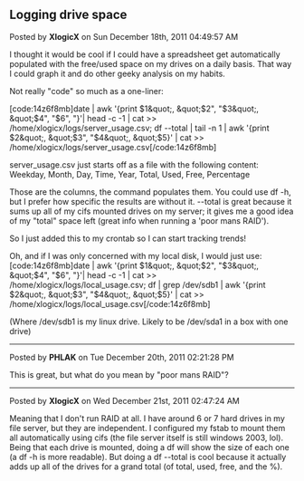 ## Logging drive space
Posted by **XlogicX** on Sun December 18th, 2011 04:49:57 AM

I thought it would be cool if I could have a spreadsheet get automatically populated with the free/used space on my drives on a daily basis. That way I could graph it and do other geeky analysis on my habits.

Not really &quot;code&quot; so much as a one-liner:

[code:14z6f8mb]date | awk '{print $1&quot;, &quot;$2&quot;, &quot;$3&quot;, &quot;$4&quot;, &quot;$6&quot;, &quot;}'| head -c -1 | cat &gt;&gt; /home/xlogicx/logs/server_usage&#46;csv; df --total | tail -n 1 | awk '{print $2&quot;, &quot;$3&quot;, &quot;$4&quot;, &quot;$5}' | cat &gt;&gt; /home/xlogicx/logs/server_usage&#46;csv[/code:14z6f8mb]

server_usage.csv just starts off as a file with the following content:
Weekday, Month, Day, Time, Year, Total, Used, Free, Percentage

Those are the columns, the command populates them. You could use df -h, but I prefer how specific the results are without it. --total is great because it sums up all of my cifs mounted drives on my server; it gives me a good idea of my &quot;total&quot; space left (great info when running a 'poor mans RAID').

So I just added this to my crontab so I can start tracking trends!

Oh, and if I was only concerned with my local disk, I would just use:
[code:14z6f8mb]date | awk '{print $1&quot;, &quot;$2&quot;, &quot;$3&quot;, &quot;$4&quot;, &quot;$6&quot;, &quot;}'| head -c -1 | cat &gt;&gt; /home/xlogicx/logs/local_usage&#46;csv; df | grep /dev/sdb1 | awk '{print $2&quot;, &quot;$3&quot;, &quot;$4&quot;, &quot;$5}' | cat &gt;&gt; /home/xlogicx/logs/local_usage&#46;csv[/code:14z6f8mb]

(Where /dev/sdb1 is my linux drive. Likely to be /dev/sda1 in a box with one drive)

--------------------------------------------------------------------------------

Posted by **PHLAK** on Tue December 20th, 2011 02:21:28 PM

This is great, but what do you mean by &quot;poor mans RAID&quot;?

--------------------------------------------------------------------------------

Posted by **XlogicX** on Wed December 21st, 2011 02:47:24 AM

Meaning that I don't run RAID at all. I have around 6 or 7 hard drives in my file server, but they are independent. I configured my fstab to mount them all automatically using cifs (the file server itself is still windows 2003, lol). Being that each drive is mounted, doing a df will show the size of each one (a df -h is more readable). But doing a df --total is cool because it actually adds up all of the drives for a grand total (of total, used, free, and the %).
